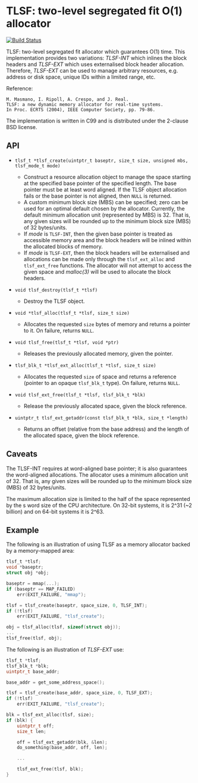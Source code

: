 # TLSF: two-level segregated fit O(1) allocator

[![Build Status](https://travis-ci.org/rmind/tlsf.svg?branch=master)](https://travis-ci.org/rmind/tlsf)

TLSF: two-level segregated fit allocator which guarantees O(1) time.
This implementation provides two variations: _TLSF-INT_ which inlines the
block headers and _TLSF-EXT_ which uses externalised block header allocation.
Therefore, _TLSF-EXT_ can be used to manage arbitrary resources, e.g.
address or disk space, unique IDs within a limited range, etc.

Reference:

	M. Masmano, I. Ripoll, A. Crespo, and J. Real.
	TLSF: a new dynamic memory allocator for real-time systems.
	In Proc. ECRTS (2004), IEEE Computer Society, pp. 79-86.

The implementation is written in C99 and is distributed under the
2-clause BSD license.

## API

* `tlsf_t *tlsf_create(uintptr_t baseptr, size_t size, unsigned mbs, tlsf_mode_t mode)`
  * Construct a resource allocation object to manage the space starting
  at the specified base pointer of the specified length.  The base pointer
  must be at least word aligned.  If the TLSF object allocation fails or
  the base pointer is not aligned, then `NULL` is returned.
  * A custom minimum block size (MBS) can be specified; zero can be used
  for an optimal default chosen by the allocator.  Currently, the default
  minimum allocation unit (represented by MBS) is 32.  That is, any given
  sizes will be rounded up to the minimum block size (MBS) of 32 bytes/units.
  * If _mode_ is `TLSF-INT`, then the given base pointer is treated as
  accessible memory area and the block headers will be inlined within the
  allocated blocks of memory.
  * If _mode_ is `TLSF-EXT`, then the block headers will be externalised
  and allocations can be made only through the `tlsf_ext_alloc` and
  `tlsf_ext_free` functions.  The allocator will not attempt to access the
  given space and _malloc(3)_ will be used to allocate the block headers.

* `void tlsf_destroy(tlsf_t *tlsf)`
  * Destroy the TLSF object.

* `void *tlsf_alloc(tlsf_t *tlsf, size_t size)`
  * Allocates the requested `size` bytes of memory and returns a
  pointer to it.  On failure, returns `NULL`.

* `void tlsf_free(tlsf_t *tlsf, void *ptr)`
  * Releases the previously allocated memory, given the pointer.

* `tlsf_blk_t *tlsf_ext_alloc(tlsf_t *tlsf, size_t size)`
  * Allocates the requested `size` of space and returns a reference
  (pointer to an opaque `tlsf_blk_t` type).  On failure, returns `NULL`.

* `void tlsf_ext_free(tlsf_t *tlsf, tlsf_blk_t *blk)`
  * Release the previously allocated space, given the block reference.

* `uintptr_t tlsf_ext_getaddr(const tlsf_blk_t *blk, size_t *length)`
  * Returns an offset (relative from the base address) and the length of
  the allocated space, given the block reference.

## Caveats

The TLSF-INT requires at word-aligned base pointer; it is also guarantees
the word-aligned allocations.
The allocator uses a minimum allocation unit of 32.  That is, any given
sizes will be rounded up to the minimum block size (MBS) of 32 bytes/units.

The maximum allocation size is limited to the half of the space represented
by the s word size of the CPU architecture.  On 32-bit systems, it is 2^31
(~2 billion) and on 64-bit systems it is 2^63.

## Example

The following is an illustration of using TLSF as a memory allocator backed
by a memory-mapped area:
```c
tlsf_t *tlsf;
void *baseptr;
struct obj *obj;

baseptr = mmap(...);
if (baseptr == MAP_FAILED)
	err(EXIT_FAILURE, "mmap");

tlsf = tlsf_create(baseptr, space_size, 0, TLSF_INT);
if (!tlsf)
	err(EXIT_FAILURE, "tlsf_create");

obj = tlsf_alloc(tlsf, sizeof(struct obj));
...
tlsf_free(tlsf, obj);
```

The following is an illustration of _TLSF-EXT_ use:
```c
tlsf_t *tlsf;
tlsf_blk_t *blk;
uintptr_t base_addr;

base_addr = get_some_address_space();

tlsf = tlsf_create(base_addr, space_size, 0, TLSF_EXT);
if (!tlsf)
	err(EXIT_FAILURE, "tlsf_create");

blk = tlsf_ext_alloc(tlsf, size);
if (blk) {
	uintptr_t off;
	size_t len;

	off = tlsf_ext_getaddr(blk, &len);
	do_something(base_addr, off, len);

	...

	tlsf_ext_free(tlsf, blk);
}
```
